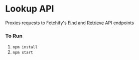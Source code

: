 # Lookup API

Proxies requests to Fetchify's [Find](https://fetchify.com/docs/json-api/address-auto-complete.html#find) and [Retrieve](https://fetchify.com/docs/json-api/address-auto-complete.html#retrieve) API endpoints

### To Run

1. `npm install`
2. `npm start`


